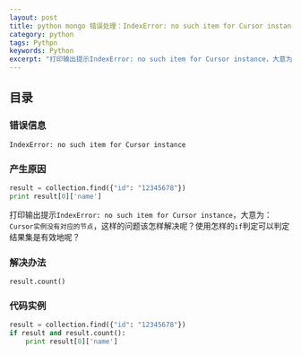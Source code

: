 ```yaml
---
layout: post
title: python mongo 错误处理：IndexError: no such item for Cursor instance
category: python
tags: Pythpn 
keywords: Python 
excerpt: "打印输出提示IndexError: no such item for Cursor instance，大意为：Cursor实例没有对应的节点，这样的问题该怎样解决呢？"
---
```


## 目录
### 错误信息
```
IndexError: no such item for Cursor instance
```

### 产生原因

```python
result = collection.find({"id": "12345678"})
print result[0]['name']
```
打印输出提示`IndexError: no such item for Cursor instance`，大意为：`Cursor实例没有对应的节点`，这样的问题该怎样解决呢？使用怎样的`if`判定可以判定结果集是有效地呢？


### 解决办法
`result.count()`

### 代码实例
```python
result = collection.find({"id": "12345678"})
if result and result.count():
    print result[0]['name']
```

